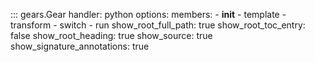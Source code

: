 ::: gears.Gear
    handler: python
    options:
        members:
            - __init__
            - template
            - transform
            - switch
            - run
        show_root_full_path: true
        show_root_toc_entry: false
        show_root_heading: true
        show_source: true
        show_signature_annotations: true
